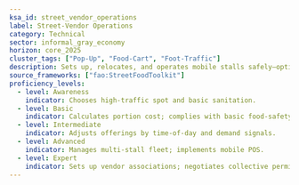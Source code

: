 ```yaml
---
ksa_id: street_vendor_operations
label: Street-Vendor Operations
category: Technical
sector: informal_gray_economy
horizon: core_2025
cluster_tags: ["Pop-Up", "Food-Cart", "Foot-Traffic"]
description: Sets up, relocates, and operates mobile stalls safely—optimizing menu/stock, location timing, and hygiene compliance.
source_frameworks: ["fao:StreetFoodToolkit"]
proficiency_levels:
  - level: Awareness
    indicator: Chooses high-traffic spot and basic sanitation.
  - level: Basic
    indicator: Calculates portion cost; complies with basic food-safety rules.
  - level: Intermediate
    indicator: Adjusts offerings by time-of-day and demand signals.
  - level: Advanced
    indicator: Manages multi-stall fleet; implements mobile POS.
  - level: Expert
    indicator: Sets up vendor associations; negotiates collective permits.
---
```

